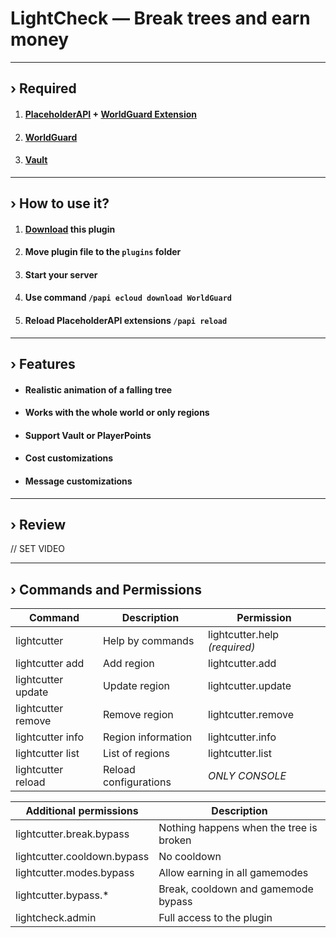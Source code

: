 # LightCheck — Break trees and earn money

---

## › Required
1. #### [PlaceholderAPI](https://github.com/PlaceholderAPI/PlaceholderAPI) + [WorldGuard Extension](https://api.extendedclip.com/expansions/worldguard)
2. #### [WorldGuard](https://dev.bukkit.org/projects/worldguard/files)
3. #### [Vault](https://github.com/MilkBowl/Vault)

---

## › How to use it?

1. #### [Download](https://github.com/kainlighty/LightCutter/releases) this plugin
2. #### Move plugin file to the `plugins` folder
3. #### Start your server
4. #### Use command `/papi ecloud download WorldGuard`
5. #### Reload PlaceholderAPI extensions `/papi reload`

---

## › Features

- #### Realistic animation of a falling tree
- #### Works with the whole world or only regions
- #### Support Vault or PlayerPoints
- #### Cost customizations
- #### Message customizations

---

## › Review

// SET VIDEO

---

## › Commands and Permissions
| Command            | Description                     | Permission                    |
|--------------------|---------------------------------|-------------------------------|
| lightcutter        | Help by commands                | lightcutter.help _(required)_ |
| lightcutter add    | Add region                      | lightcutter.add               |
| lightcutter update | Update region                   | lightcutter.update            |
| lightcutter remove | Remove region                   | lightcutter.remove            |
| lightcutter info   | Region information              | lightcutter.info              |
| lightcutter list   | List of regions                 | lightcutter.list              |
| lightcutter reload | Reload configurations           | *ONLY CONSOLE*                |

| Additional permissions      | Description                             |
|-----------------------------|-----------------------------------------|
| lightcutter.break.bypass    | Nothing happens when the tree is broken |
| lightcutter.cooldown.bypass | No cooldown                             |
| lightcutter.modes.bypass    | Allow earning in all gamemodes          |
| lightcutter.bypass.*        | Break, cooldown and gamemode bypass     |
| lightcheck.admin            | Full access to the plugin               |